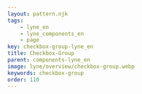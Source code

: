 ```yaml
---
layout: pattern.njk
tags: 
    - lyne_en
    - lyne_components_en
    - page
key: checkbox-group-lyne_en
title: Checkbox-Group
parent: components-lyne_en
image: lyne/overview/checkbox-group.webp
keywords: checkbox-group
order: 110
---
```

